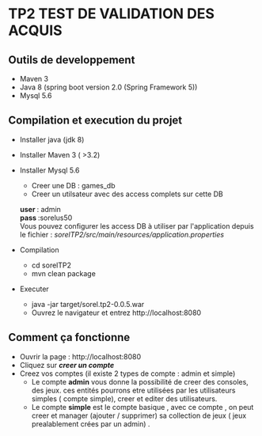 TP2 TEST DE VALIDATION DES ACQUIS
=================

Outils de developpement
-----------------
 * Maven 3
 * Java 8 (spring boot version 2.0 (Spring Framework 5))
 * Mysql 5.6

Compilation et execution du projet
-----------------

* Installer java (jdk 8)

* Installer Maven 3 ( >3.2)

* Installer Mysql 5.6
    * Creer une DB : games_db
    * Creer un utilsateur avec des access complets sur cette DB 
   
    <b>user </b>: admin
    <br/>
    <b>pass </b> :sorelus50 
    <br/>
    Vous pouvez configurer les access DB à utiliser par l'application depuis le fichier : <i>sorelTP2/src/main/resources/application.properties</i> 
    
    
* Compilation
	* cd sorelTP2
	* mvn clean package

* Executer
	* java -jar target/sorel.tp2-0.0.5.war
	* Ouvrez le navigateur et entrez http://localhost:8080
	
Comment ça fonctionne
-----------------
* Ouvrir la page : http://localhost:8080
* Cliquez sur <b><i>creer un compte</i></b>
* Creez vos comptes (il existe 2 types de compte : admin et simple)
    * Le compte <b>admin</b> vous donne la possibilité de creer des consoles, des jeux. ces entités pourrons etre utilisées par les utilisateurs simples ( compte simple), creer et editer des utilisateurs.
    * Le compte <b> simple</b> est le compte basique , avec ce compte , on peut creer et manager (ajouter / supprimer) sa collection de jeux ( jeux prealablement crées par un admin) .
    